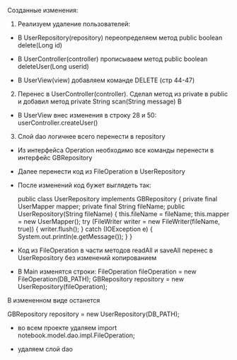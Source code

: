 Созданные изменения:

1. Реализуем удаление пользователей:

- В UserRepository(repository) переопределяем метод public boolean delete(Long id)

- В UserController(controller) прописываем метод public boolean deleteUser(Long userid)

- В UserView(view) добавляем командe DELETE (стр 44-47)

2. Перенес в UserController(controller). Сделал метод из private в public и добавил метод private String scan(String message) В

- В UserView внес изменения в строку 28 и 50: userController.createUser()

3. Слой dao логичнее всего перенести в repository

- Из интерфейса Operation необходимо все команды перенести в интерфейс GBRepository

- Далее перенести код из FileOperation в UserRepository

- После изменений код бужет выглядеть так:

  public class UserRepository implements GBRepository {
  private final UserMapper mapper;
  private final String fileName;
  public UserRepository(String fileName) {
  this.fileName = fileName;
  this.mapper = new UserMapper();
  try (FileWriter writer = new FileWriter(fileName, true)) {
  writer.flush();
  } catch (IOException e) {
  System.out.println(e.getMessage());
  }
  }

- Код из FileOperation в части методов readAll и saveAll перенес в UserRepository без изменений копированием

- В Main изменятся строки:
  FileOperation fileOperation = new FileOperation(DB_PATH);
  GBRepository repository = new UserRepository(fileOperation);

В измененном виде останется

GBRepository repository = new UserRepository(DB_PATH);

- во всем проекте удаляем import notebook.model.dao.impl.FileOperation;

- удаляем слой dao
